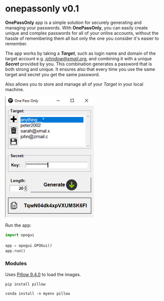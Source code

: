 # onepassonly v0.1

**OnePassOnly** app is a simple solution for securely generating and managing your passwords. 
With **OnePassOnly**, you can easily create unique and complex passwords for all of your online accounts, without the hassle of remembering them all but only the one you consider it's easier to remember.

The app works by taking a <i>**Target**</i>, such as login name and domain of the target account e.g. <i>johndow@xmail.org</i>, and combining it with a unique <i>**Secret**</i> provided by you. 
This combination generates a password that is both strong and unique. It ensures also that every time you use the same target and secret you get the same password.

Also allows you to store and manage all of your <i>Target</i> in your local machine. 


![](screens/screen1.jpg)

Run the app:
```python
import opogui
 
app = opogui.OPOGui()
app.run()
```
### Modules
Uses [Pillow 9.4.0](https://pypi.org/project/Pillow/) to load the images.
```commandline
pip install pillow
```
```commandline
conda install -n myenv pillow
```
